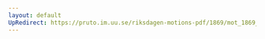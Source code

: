 ```yaml
---
layout: default
UpRedirect: https://pruto.im.uu.se/riksdagen-motions-pdf/1869/mot_1869__ak__240/mot_1869__ak__240-002.pdf
---
```

